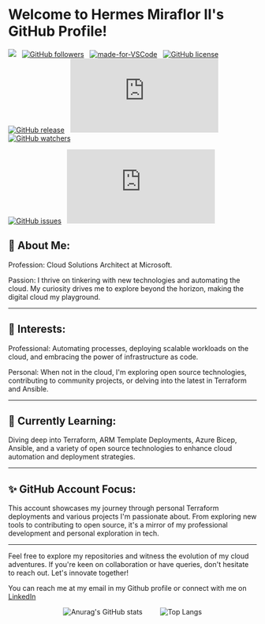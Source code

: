 
# Welcome to Hermes Miraflor II's GitHub Profile! 

<p align="center">

![](https://komarev.com/ghpvc/?username=herms14&style=plastic)
  &nbsp;
[![GitHub followers](https://img.shields.io/github/followers/herms14.svg?style=social&label=Follow&maxAge=2592000)](https://github.com/herms14?tab=followers)
  &nbsp;
[![made-for-VSCode](https://img.shields.io/badge/Made%20for-VSCode-1f425f.svg)](https://code.visualstudio.com/)
  &nbsp;
[![GitHub license](https://img.shields.io/github/license/Naereen/StrapDown.js.svg)](https://github.com/herms14/StrapDown.js/blob/master/LICENSE)
  &nbsp;
[![GitHub release](https://img.shields.io/github/release/Naereen/StrapDown.js.svg)](https://GitHub.com/herms14/StrapDown.js/releases/)
  &nbsp;
[![GitHub commits](https://badgen.net/github/commits/Naereen/Strapdown.js)](https://GitHub.com/herms14/StrapDown.js/commit/)
  &nbsp;
[![GitHub watchers](https://img.shields.io/github/watchers/Naereen/StrapDown.js.svg?style=social&label=Watch&maxAge=2592000)](https://GitHub.com/herms14/StrapDown.js/watchers/)

[![GitHub issues](https://img.shields.io/github/issues/Naereen/StrapDown.js.svg)](https://GitHub.com/herms14/StrapDown.js/issues/)
  &nbsp;
[![GitHub issues-closed](https://badgen.net/github/closed-issues/Naereen/Strapdow.js)](https://github.com/herms14/StrapDown.js/issues?q=is%3Aclosed)

</p>

## 👤 About Me:

Profession: Cloud Solutions Architect at Microsoft.

Passion: I thrive on tinkering with new technologies and automating the cloud. My curiosity drives me to explore beyond the horizon, making the digital cloud my playground.

---
## 👀 Interests:

Professional: Automating processes, deploying scalable workloads on the cloud, and embracing the power of infrastructure as code.

Personal: When not in the cloud, I'm exploring open source technologies, contributing to community projects, or delving into the latest in Terraform and Ansible.

---
## 🌱 Currently Learning:

Diving deep into Terraform, ARM Template Deployments, Azure Bicep, Ansible, and a variety of open source technologies to enhance cloud automation and deployment strategies.

---
## ✨ GitHub Account Focus:
This account showcases my journey through personal Terraform deployments and various projects I'm passionate about. From exploring new tools to contributing to open source, it's a mirror of my professional development and personal exploration in tech.

---
Feel free to explore my repositories and witness the evolution of my cloud adventures. If you're keen on collaboration or have queries, don't hesitate to reach out. Let's innovate together!

You can reach me at my email in my Github profile or connect with me on [LinkedIn](https://www.linkedin.com/in/hrmsmrflr/)

<p align="center">
  <img src="https://github-readme-stats.vercel.app/api?username=herms14&show_icons=true&theme=transparent" alt="Anurag's GitHub stats" />
  &nbsp; &nbsp; &nbsp; &nbsp; 
  <img src="https://github-readme-stats.vercel.app/api/top-langs/?username=herms14&hide_progress=true&theme=transparent" alt="Top Langs" />
</p>


